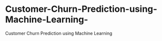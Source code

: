 # Customer-Churn-Prediction-using-Machine-Learning-
Customer Churn Prediction using Machine Learning 
